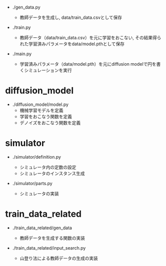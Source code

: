 - ./gen_data.py
    - 教師データを生成し, data/train_data.csvとして保存

- ./train.py 
    - 教師データ（data/train_data.csv）を元に学習をおこない, その結果得られた学習済みパラメータをdata/model.pthとして保存

- ./main.py
    - 学習済みパラメータ（data/model.pth）を元にdiffusion modelで円を書くシミュレーションを実行

# diffusion_model

- ./diffusion_model/model.py
    - 機械学習モデルを定義
    - 学習をおこなう関数を定義
    - デノイズをおこなう関数を定義

# simulator

- ./simulator/definition.py
    - シミュレータ内の定数の設定
    - シミュレータのインスタンス生成

- ./simulator/parts.py
    - シミュレータの実装

# train_data_related

- ./train_data_related/gen_data
    - 教師データを生成する関数の実装

- ./train_data_related/input_search.py
    - 山登り法による教師データの生成の実装